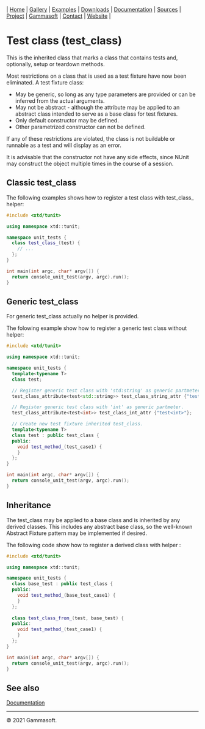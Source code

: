 | [Home](home.md) | [Gallery](gallery.md) | [Examples](examples.md) | [Downloads](downloads.md) | [Documentation](documentation.md) | [Sources](https://github.com/gammasoft71/xtd) | [Project](https://sourceforge.net/projects/xtdpro/) | [Gammasoft](gammasoft.md)  | [Contact](contact.md) | [Website](https://gammasoft71.wixsite.com/xtdpro) |

# Test class (test_class)

This is the inherited class that marks a class that contains tests and, optionally, setup or teardown methods.

Most restrictions on a class that is used as a test fixture have now been eliminated. A test fixture class:

* May be generic, so long as any type parameters are provided or can be inferred from the actual arguments.
* May not be abstract - although the attribute may be applied to an abstract class intended to serve as a base class for test fixtures.
* Only default constructor may be defined.
* Other parametrized constructor can not be defined.

If any of these restrictions are violated, the class is not buildable or runnable as a test and will display as an error.

It is advisable that the constructor not have any side effects, since NUnit may construct the object multiple times in the course of a session.

## Classic test_class

The following examples shows how to register a test class with test_class_ helper:

```c++
#include <xtd/tunit>

using namespace xtd::tunit;

namespace unit_tests {
  class test_class_(test) {
    // ...
  };
}

int main(int argc, char* argv[]) {
  return console_unit_test(argv, argc).run();
}
```

## Generic test_class

For generic test_class actually no helper is provided.

The folowing example show how to register a generic test class without helper:

```c++
#include <xtd/tunit>

using namespace xtd::tunit;

namespace unit_tests {
  template<typename T>
  class test;

  // Register generic test class with 'std:string' as generic partmeter.
  test_class_attribute<test<std::string>> test_class_string_attr {"test<string>"};

  // Register generic test class with 'int' as generic partmeter.
  test_class_attribute<test<int>> test_class_int_attr {"test<int>"};

  // Create new test fixture inherited test_class.
  template<typename T>
  class test : public test_class {
  public:
    void test_method_(test_case1) {
    }
  };
}

int main(int argc, char* argv[]) {
  return console_unit_test(argv, argc).run();
}
```

## Inheritance

The test_class may be applied to a base class and is inherited by any derived classes. This includes any abstract base class, so the well-known Abstract Fixture pattern may be implemented if desired.

The following code show how to register a derived class with helper :

```c++
#include <xtd/tunit>

using namespace xtd::tunit;

namespace unit_tests {
  class base_test : public test_class {
  public:
    void test_method_(base_test_case1) {
    }
  };
  
  class test_class_from_(test, base_test) {
  public:
    void test_method_(test_case1) {
    }
  };
}

int main(int argc, char* argv[]) {
  return console_unit_test(argv, argc).run();
}
```

## See also

[Documentation](documentation.md)

______________________________________________________________________________________________

© 2021 Gammasoft.
